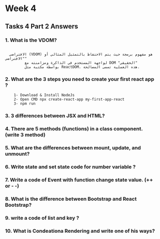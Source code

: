 # Week 4

##  Tasks 4 Part 2  Answers

### 1. What is the VDOM?
  ```
  
    الافتراضي (VDOM) هو مفهوم برمجة حيث يتم الاحتفاظ بالتمثيل المثالي أو "الافتراضي"
           لواجهة المستخدم في الذاكرة ومزامنته مع DOM "الحقيقي"
           بواسطة مكتبة مثل ReactDOM. هذه العملية تسمى المصالحة. 
  
  ```
### 2. What are the 3 steps you need to create your first react app ?
  ```
      1- Download & Install NodeJs
      2- Open CMD npx create-react-app my-first-app-react
      3- npm run
  ```


### 3. 3 differences between JSX and HTML?



### 4. There are 5 methods (functions) in a class component. (write 3 method)



### 5. What are the differences between mount, update, and unmount?



### 6. Write state and set state code for number variable ?



### 7. Write a code of Event with function change state value. (++ or - -)



### 8. What is the difference between Bootstrap and React Bootstrap?



### 9. write a code of list and key ?



### 10. What is Condeationa Rendering and write one of his ways?


